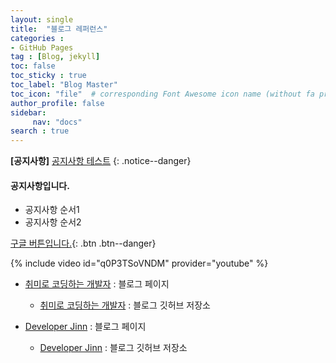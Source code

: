 ```yaml
---
layout: single
title:  "블로그 레퍼런스"
categories : 
- GitHub Pages
tag : [Blog, jekyll]
toc: false
toc_sticky : true
toc_label: "Blog Master"
toc_icon: "file"  # corresponding Font Awesome icon name (without fa prefix)
author_profile: false
sidebar: 
     nav: "docs"
search : true
---
```


**[공지사항]** [공지사항 테스트](https://github.com/countifs?tab=repositories)
{: .notice--danger}

<div class = "notice--success">
<h4>공지사항입니다.</h4>
<ul>
      <li>공지사항 순서1 </li>
      <li>공지사항 순서2 </li>
      
</ul>
</div>

[구글 버튼입니다.](https://google.com){: .btn .btn--danger}

{% include video id="q0P3TSoVNDM" provider="youtube" %}


- [취미로 코딩하는 개발자](https://devinlife.com/howto/) : 블로그 페이지
  - [취미로 코딩하는 개발자](https://github.com/devinlife/devinlife.github.io) : 블로그 깃허브 저장소

- [Developer Jinn](https://codebaragi23.github.io/) : 블로그 페이지
  - [Developer Jinn](https://github.com/codebaragi23/codebaragi23.github.io) : 블로그 깃허브 저장소